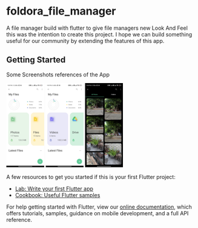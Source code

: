 # foldora_file_manager

A file manager build with flutter to give file managers new Look And Feel this was the intention to create this project.
I hope we can build something useful for our community by extending the features of this app.

## Getting Started

Some Screenshots references of the App

<p float="left">
  <img src="https://github.com/faisalansari0367/FILES_APP_LATEST/blob/master/screenshots/Screenshot_2021-11-24-17-03-50-361_com.faisal.foldora.jpg" width="100" />
  <img src="https://github.com/faisalansari0367/FILES_APP_LATEST/blob/master/screenshots/Screenshot_2021-11-24-17-03-59-444_com.faisal.foldora.jpg" width="100" /> 
  <img src="https://github.com/faisalansari0367/FILES_APP_LATEST/blob/master/screenshots/Screenshot_2021-11-24-17-04-10-138_com.faisal.foldora.jpg" width="100" />
</p>

<!-- 
![alt text](https://github.com/faisalansari0367/FILES_APP_LATEST/blob/master/screenshots/Screenshot_2021-11-24-17-03-50-361_com.faisal.foldora.jpg)


![alt text](https://github.com/faisalansari0367/FILES_APP_LATEST/blob/master/screenshots/Screenshot_2021-11-24-17-03-59-444_com.faisal.foldora.jpg)

![alt text](https://github.com/faisalansari0367/FILES_APP_LATEST/blob/master/screenshots/Screenshot_2021-11-24-17-04-10-138_com.faisal.foldora.jpg)

![alt text](https://github.com/faisalansari0367/FILES_APP_LATEST/blob/master/screenshots/Screenshot_2021-11-24-17-04-23-749_com.faisal.foldora.jpg)

![alt text](https://github.com/faisalansari0367/FILES_APP_LATEST/blob/master/screenshots/Screenshot_2021-11-24-17-04-50-459_com.faisal.foldora.jpg)

![alt text](https://github.com/faisalansari0367/FILES_APP_LATEST/blob/master/screenshots/Screenshot_2021-11-24-17-05-58-725_com.faisal.foldora.jpg)

![alt text](https://github.com/faisalansari0367/FILES_APP_LATEST/blob/master/screenshots/Screenshot_2021-11-24-17-06-24-579_com.faisal.foldora.jpg)

 -->

A few resources to get you started if this is your first Flutter project:

- [Lab: Write your first Flutter app](https://flutter.dev/docs/get-started/codelab)
- [Cookbook: Useful Flutter samples](https://flutter.dev/docs/cookbook)

For help getting started with Flutter, view our
[online documentation](https://flutter.dev/docs), which offers tutorials,
samples, guidance on mobile development, and a full API reference.
